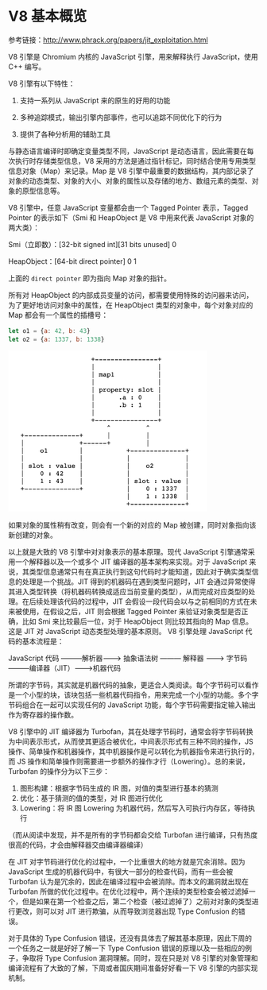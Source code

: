 # V8 基本概览

参考链接：<http://www.phrack.org/papers/jit_exploitation.html>

V8 引擎是 Chromium 内核的 JavaScript 引擎，用来解释执行 JavaScript，使用 C++ 编写。

V8 引擎有以下特性：

1. 支持一系列从 JavaScript 来的原生的好用的功能

2. 多种追踪模式，输出引擎内部事件，也可以追踪不同优化下的行为

3. 提供了各种分析用的辅助工具

与静态语言编译时即确定变量类型不同，JavaScript 是动态语言，因此需要在每次执行时存储类型信息，V8 采用的方法是通过指针标记，同时结合使用专用类型信息对象（Map）来记录。Map 是 V8 引擎中最重要的数据结构，其内部记录了对象的动态类型、对象的大小、对象的属性以及存储的地方、数组元素的类型、对象的原型信息等。

V8 引擎中，任意 JavaScript 变量都会由一个 Tagged Pointer 表示，Tagged Pointer 的表示如下（Smi 和 HeapObject 是 V8 中用来代表 JavaScript 对象的两大类）：

Smi（立即数）：[32-bit signed int][31 bits unused] 0

HeapObject：[64-bit direct pointer] 0 1

上面的 `direct pointer` 即为指向 Map 对象的指针。

所有对 HeapObject 的内部成员变量的访问，都需要使用特殊的访问器来访问，为了更好地访问对象中的属性，在 HeapObject 类型的对象中，每个对象对应的 Map 都会有一个属性的插槽号：

```javascript
let o1 = {a: 42, b: 43}
let o2 = {a: 1337, b: 1338}
```

<img src='./v8.png' width=400px>

如果对象的属性稍有改变，则会有一个新的对应的 Map 被创建，同时对象指向该新创建的对象。

以上就是大致的 V8 引擎中对对象表示的基本原理。现代 JavaScript 引擎通常采用一个解释器以及一个或多个 JIT 编译器的基本架构来实现。对于 JavaScript 来说，其类型信息通常只有在真正执行到这句代码时才能知道，因此对于确实类型信息的处理是一个挑战。JIT 得到的机器码在遇到类型问题时，JIT 会通过异常使得其进入类型转换（将机器码转换成适应当前变量的类型），从而完成对应类型的处理。在后续处理该代码的过程中，JIT 会假设一段代码会以与之前相同的方式在未来被使用，在假设之后，JIT 则会根据 Tagged Pointer 来验证对象类型是否正确，比如 Smi 来比较最后一位，对于 HeapObject 则比较其指向的 Map 信息。这是 JIT 对 JavaScript 动态类型处理的基本原则。
V8 引擎处理 JavaScript 代码的基本流程是：

JavaScript 代码 ———解析器———> 抽象语法树 ——— 解释器 ———> 字节码 ———编译器（JIT）———>机器代码

所谓的字节码，其实就是机器代码的抽象，更适合人类阅读。每个字节码可以看作是一个小型的块，该块包括一些机器代码指令，用来完成一个小型的功能。多个字节码组合在一起可以实现任何的 JavaScript 功能，每个字节码需要指定输入输出作为寄存器的操作数。

V8 引擎中的 JIT 编译器为 Turbofan，其在处理字节码时，通常会将字节码转换为中间表示形式，从而使其更适合被优化，中间表示形式有三种不同的操作，JS 操作、简单操作和机器操作，其中机器操作是可以转化为机器指令来进行执行的，而 JS 操作和简单操作则需要进一步额外的操作才行（Lowering）。总的来说，Turbofan 的操作分为以下三步：

1. 图形构建：根据字节码生成的 IR 图，对值的类型进行基本的猜测
2. 优化：基于猜测的值的类型，对 IR 图进行优化
3. Lowering：将 IR 图 Lowering 为机器代码，然后写入可执行内存区，等待执行

（而从阅读中发现，并不是所有的字节码都会交给 Turbofan 进行编译，只有热度很高的代码，才会由解释器交由编译器编译）

在 JIT 对字节码进行优化的过程中，一个比重很大的地方就是冗余消除。因为 JavaScript 生成的机器代码中，有很大一部分的检查代码，而有一些会被 Turbofan 认为是冗余的，因此在编译过程中会被消除。而本文的漏洞就出现在 Turbofan 所做的优化过程中。在优化过程中，两个连续的类型检查会被过滤掉一个，但是如果在第一个检查之后，第二个检查（被过滤掉了）之前对对象的类型进行更改，则可以对 JIT 进行欺骗，从而导致浏览器出现 Type Confusion 的错误。

对于具体的 Type Confusion 错误，还没有具体去了解其基本原理，因此下周的一个任务之一就是好好了解一下 Type Confusion 错误的原理以及一些相应的例子，争取将 Type Confusion 漏洞理解。同时，现在只是对 V8 引擎的对象管理和编译流程有了大致的了解，下周或者国庆期间准备好好看一下 V8 引擎的内部实现机制。
